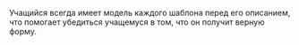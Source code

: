 Учащийся всегда имеет модель каждого шаблона перед его описанием, что помогает убедиться учащемуся в том, что он получит верную форму.